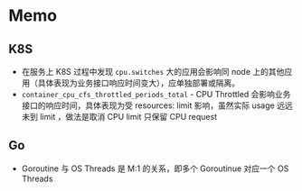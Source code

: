 # Memo

## K8S

- 在服务上 K8S 过程中发现 `cpu.switches` 大的应用会影响同 node 上的其他应用（具体表现为业务接口响应时间变大），应单独部署或隔离。
- `container_cpu_cfs_throttled_periods_total` - CPU Throttled 会影响业务接口的响应时间，具体表现为受 resources: limit  影响，虽然实际 usage 远远未到 limit ，做法是取消 CPU limit 只保留 CPU request

## Go

- Goroutine 与 OS Threads 是 M:1 的关系，即多个 Goroutinue 对应一个 OS Threads
